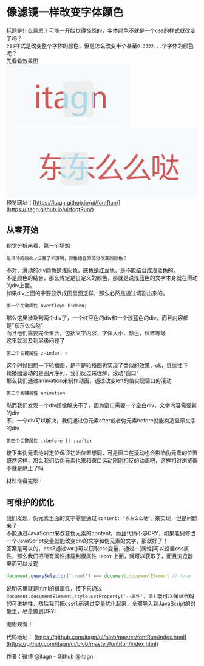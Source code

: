 ﻿# 像滤镜一样改变字体颜色
标题是什么意思？可能一开始觉得怪怪的，字体颜色不就是一个css的样式就改变了吗？    
css样式是改变整个字体的颜色，但是怎么改变半个甚至`0.3333...`个字体的颜色呢？    
先看看效果图    
![font.png](./img/FontColor/font.png)    
![font.png](./img/FontColor/font2.png)    
预览网址：[https://itagn.github.io/ui/fontRun/](https://itagn.github.io/ui/fontRun/)

## 从零开始
视觉分析来看，第一个猜想

    是滑动的的div设置了半透明，颜色结合的部分改变的颜色？

不对，滑动的div颜色是浅灰色，底色是红豆色，是不能结合成浅蓝色的。    
不是颜色的结合，那么肯定是自定义的颜色，那就是说浅蓝色的文字本身就在滑动的div上面。    
如果div上面的字要显示成图里面这样，那么必然是通过切割出来的。    

    第一个关键属性 overflow: hidden;    

那么这里涉及到两个div了，一个红豆色的div和一个浅蓝色的div，而且内容都是"东东么么哒"    
而且他们需要完全重合，包括文字内容，字体大小，颜色，位置等等    
这里就涉及到层级问题了    

    第二个关键属性 z-index: n    

这个时候回想一下轮播图，是不是轮播图也实现了类似的效果，ok，继续往下    
轮播图滚动的是图片序列，我们反过来理解，滚动“窗口”    
那么我们通过animation来制作动画，通过改变left的值实现窗口的滚动

    第三个关键属性 animation

然而我们发现一个div好像解决不了，因为窗口需要一个空白div，文字内容需要新的div    
不，一个div可以解决，我们通过伪元素after或者伪元素before就能构造显示文字的div    

    第四个关键属性 ::before || ::after

接下来伪元素绝对定位保证初始位置想同，可是窗口在滚动也会影响伪元素的位置    
既然这样，那么我们给伪元素也来和窗口运动刚刚相反的动画吧，这样相对浏览器不就是静止了吗    

材料准备完毕！
## 可维护的优化
我们发现，伪元素里面的文字需要通过 `content: "东东么么哒";` 来实现，但是问题来了    
不能通过JavaScript来改变伪元素的content，而且代码不够DRY，如果能只修改一个JavaScript变量就能改变div的文字和伪元素的文字，那就好了！    
答案是可以的，css3通过var()可以获取css变量，通过--[属性]可以设置css属性，那么我们把所有属性挂载到根属性 `:root` 上面，就可以获取了，而且浏览器里面可以发现
```javascript
document.querySelector(':root') === document.documentElement // true
```
说明这里就是html的根属性，接下来通过 `document.documentElement.style.setProperty('--属性', 值)` 既可以保证代码的可维护性，然后我们把css代码通过变量优化起来，全部导入到JavaScript的对象里，尽量做到DRY!    

谢谢观看！

代码地址： [https://github.com/itagn/ui/blob/master/fontRun/index.html](https://github.com/itagn/ui/blob/master/fontRun/index.html)

作者：微博 [@itagn][1] - Github [@itagn][2]

[1]: https://weibo.com/p/1005053782707172
[2]: https://github.com/itagn
